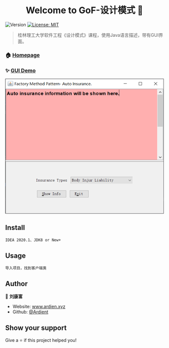 <h1 align="center">Welcome to GoF-设计模式 👋</h1>
<p>
  <img alt="Version" src="https://img.shields.io/badge/version-1.0 beta-blue.svg?cacheSeconds=2592000" />
  <a href="#" target="_blank">
    <img alt="License: MIT" src="https://img.shields.io/badge/License-MIT-yellow.svg" />
  </a>
</p>

> 桂林理工大学软件工程《设计模式》课程，使用Java语言描述，带有GUI界面。

### 🏠 [Homepage](www.ardien.xyz)

### ✨ [GUI Demo](www.ardien.xyz:4212/index.html)

<img src="\resource\factory-method.png" />



## Install

```sh
IDEA 2020.1、JDK8 or New+  
```

## Usage

```sh
导入项目，找到客户端类
```

## Author

👤 **刘康富**

* Website: www.ardien.xyz
* Github: [@Ardient](https://github.com/Ardient)

## Show your support

Give a ⭐️ if this project helped you!

